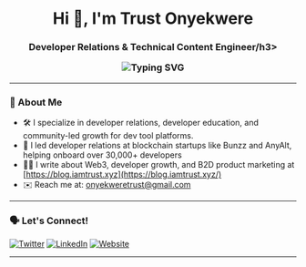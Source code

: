 <h1 align="center">Hi 👋, I'm Trust Onyekwere</h1>
<h3 align="center">Developer Relations & Technical Content Engineer/h3>

<p align="center">
  <img src="https://readme-typing-svg.herokuapp.com?font=Fira+Code&size=18&pause=1000&color=36BCF7&center=true&vCenter=true&width=450&lines=DevRel+%7C+Web3+%7C+Developer+Marketing" alt="Typing SVG" />
</p>

---

### 🚀 About Me

- 🛠 I specialize in developer relations, developer education, and community-led growth for dev tool platforms.
- 🔭 I led developer relations at blockchain startups like Bunzz and AnyAlt, helping onboard over 30,000+ developers
- ✍🏽 I write about Web3, developer growth, and B2D product marketing at [https://blog.iamtrust.xyz](https://blog.iamtrust.xyz/)
- ✉️ Reach me at: [onyekweretrust@gmail.com](mailto:onyekweretrust@gmail.com)  


---

### 🗣 Let's Connect!

[![Twitter](https://img.shields.io/badge/Twitter-%231DA1F2.svg?style=flat&logo=twitter&logoColor=white)]([https://twitter.com/yourhandle](https://twitter.com/))
[![LinkedIn](https://img.shields.io/badge/LinkedIn-%230077B5.svg?style=flat&logo=linkedin&logoColor=white)]([https://linkedin.com/in/yourname](https://www.linkedin.com/in/trust-onyekwere/))
[![Website](https://img.shields.io/badge/Website-%234285F4.svg?style=flat&logo=google-chrome&logoColor=white)]([https://yourwebsite.com](https://iamtrust.xyz/))

---


